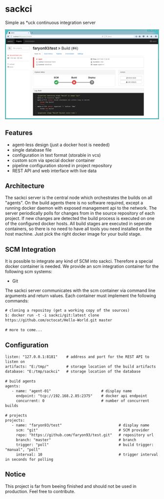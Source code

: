 # sackci
Simple as *uck continuous integration server

![Screenshot of webinterface](doc/webinterface.png)

## Features
- agent-less design (just a docker host is needed)
- single database file
- configuration in text format (storable in vcs)
- custom scm via special docker container
- pipeline configuration stored in project repository
- REST API and web interface with live data

## Architecture
The sackci server is the central node which orchestrates the builds on all "agents". On the build agents there is no software required, except a running docker daemon with exposed management api to the network.
The server periodically polls for changes from in the source repository of each project. If new changes are detected the build process is executed on one of the configured docker hosts.
All build stages are executed in seperate containers, so there is no need to have all tools you need installed on the host machine. Just pick the right docker image for your build stage.

## SCM Integration
It is possible to integrate any kind of SCM into sackci. Therefore a special docker container is needed. We provide an scm integration container for the following scm systems:

- Git

The sackci server communicates with the scm container via command line arguments and return values. Each container must implement the following commands:

```
# cloning a repositoy (get a working copy of the sources)
$: docker run -t -i sackci/git:latest clone https://github.com/octocat/Hello-World.git master

# more to come...
```

## Configuration
```
listen: "127.0.0.1:8181"    # address and port for the REST API to listen on
artifacts: "E:/tmp/"        # storage location of the build artifacts
database: "E:/tmp/sackci"   # storage location of the database

# build agents
agents:
   - name: "agent-01"                       # display name
     endpoint: "tcp://192.168.2.85:2375"    # docker api endpoint
     concurrent: 0                          # number of concurrent builds

# projects
projects:
   - name: "faryon93/test"                          # display name
     scm: "git"                                     # SCM provider
     repo: "https://github.com/faryon93/test.git"   # repository url
     branch: "master"                               # branch
     trigger: "poll"                                # build trigger: "manual", "poll"
     interval: 10                                   # trigger interval in seconds for polling
```

## Notice
This project is far from beeing finished and should not be used in production. Feel free to contribute.